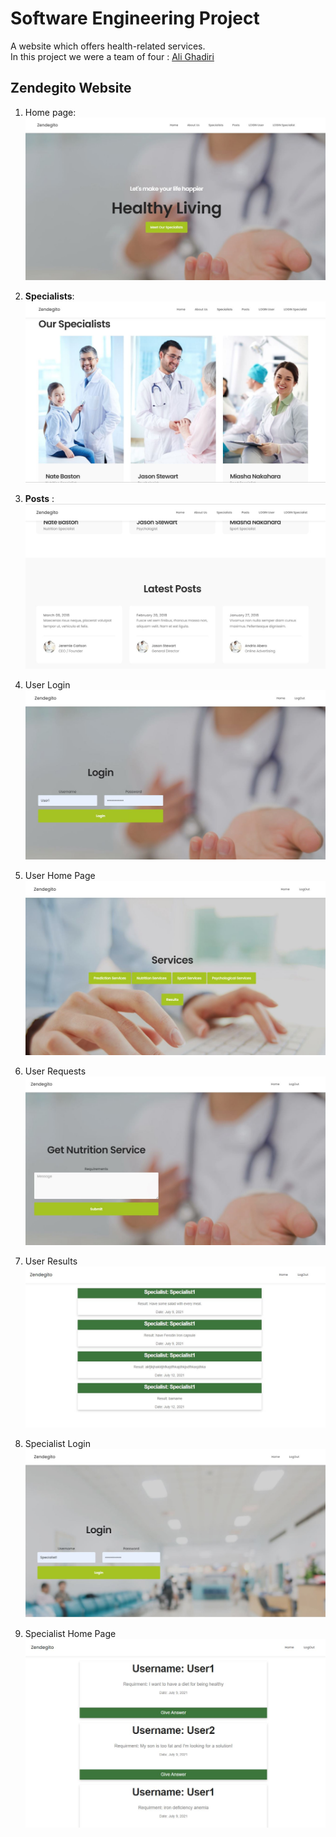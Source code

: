 # Software Engineering Project
A website which offers health-related services.  
In this project we were a team of four : [Ali Ghadiri](https://github.com/AliGhadirii)   

## Zendegito Website 
1. Home page: 
![alt text](img/1.JPG)

2. __Specialists__: 
![alt text](img/2.JPG)
3. __Posts__ :
![alt text](img/3.JPG)
4. User Login
![alt text](img/4.JPG)
5. User Home Page
![alt text](img/5.JPG)
6. User Requests
![alt text](img/6.JPG)
7. User Results
![alt text](img/7.JPG)
8. Specialist Login
![alt text](img/8.JPG)
9. Specialist Home Page
![alt text](img/9.JPG)


